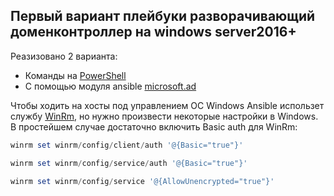 ## Первый вариант плейбуки разворачивающий доменконтроллер на windows server2016+

Реазизовано 2 варианта:

- Команды на [PowerShell](/ADdeployPS.yaml)
- С помощью модуля ansible [microsoft.ad](/ADdeployAM.yaml)

Чтобы ходить на хосты под управлением  ОС Windows Ansible использет службу [WinRm](https://learn.microsoft.com/ru-ru/windows/win32/winrm/portal), но нужно произвести некоторые настройки в Windows. В простейшем случае достаточно включить Basic auth для WinRm:

``` powershell
winrm set winrm/config/client/auth '@{Basic="true"}'

winrm set winrm/config/service/auth '@{Basic="true"}'

winrm set winrm/config/service '@{AllowUnencrypted="true"}'

```
